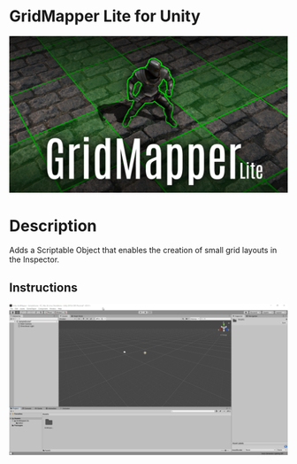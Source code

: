 # GridMapper Lite for Unity
![cover](/Documentation/img0.jpg)

# Description
Adds a Scriptable Object that enables the creation of small grid layouts in the Inspector.

## Instructions
![instruction](/Documentation/htu0.gif)
